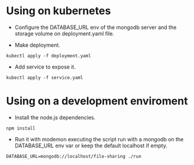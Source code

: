 # Using on kubernetes

- Configure the DATABASE_URL env of the mongodb server and the storage volume on deployment.yaml file.

- Make deployment.

```
kubectl apply -f deployment.yaml
```

- Add service to expose it.

```
kubectl apply -f service.yaml
```

# Using on a development enviroment

- Install the node.js dependencies.

```
npm install
```

- Run it with modemon executing the script run with a mongodb on the DATABASE_URL env var or keep the default localhost if empty.

```
DATABASE_URL=mongodb://localhost/file-sharing ./run
```
